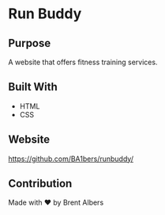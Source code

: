 # Run Buddy

## Purpose
A website that offers fitness training services.

## Built With
* HTML
* CSS

## Website
https://github.com/BA1bers/runbuddy/
## Contribution
Made with ❤️ by Brent Albers
